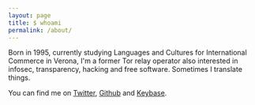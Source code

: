 ```yaml
---
layout: page
title: $ whoami
permalink: /about/
---
```


Born in 1995, currently studying Languages and Cultures for International Commerce in Verona, I'm a former Tor relay operator also interested in infosec, transparency, hacking and free software. Sometimes I translate things.

You can find me on [Twitter](https://twitter.com/edoardopigaiani), [Github](https://github.com/edoardopigaiani) and [Keybase](https://keybase.io/edoardopigaiani).